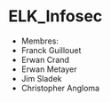 # ELK_Infosec

- Membres:
 - Franck Guillouet
 - Erwan Crand
 - Erwan Metayer
 - Jim Sladek
 - Christopher Angloma
